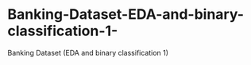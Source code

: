# Banking-Dataset-EDA-and-binary-classification-1-
Banking Dataset (EDA and binary classification 1)

